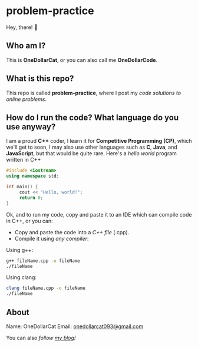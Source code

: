 # problem-practice
Hey, there! 👋
## Who am I?
This is **OneDollarCat**, or you can also call me **OneDollarCode**.
## What is this repo?
This repo is called **problem-practice**, where I post my *code solutions to online problems*.
## How do I run the code? What language do you use anyway?
I am a proud **C++** coder, I learn it for **Competitive Programming (CP)**, which we'll get to soon, I may also use other languages such as **C**, **Java**, and **JavaScript**, but that would be quite rare.
Here's a *hello world* program written in C++
```cpp
#include <iostream>
using namespace std;

int main() {
     cout << "Hello, world!";
     return 0;
}
```
Ok, and to run my code, copy and paste it to an IDE which can compile code in C++, or you can:
- Copy and paste the code into a *C++ file* (.cpp).
- Compile it using *any compiler*:
  
Using g++:
``` bash
g++ fileName.cpp -o fileName
./fileName
```
Using clang:
``` bash
clang fileName.cpp -o fileName
./fileName
```
## About
Name: OneDollarCat
Email: onedollarcat093@gmail.com 

You can also *follow [my blog](https://cppcrumbs.blogspot.com)!*
